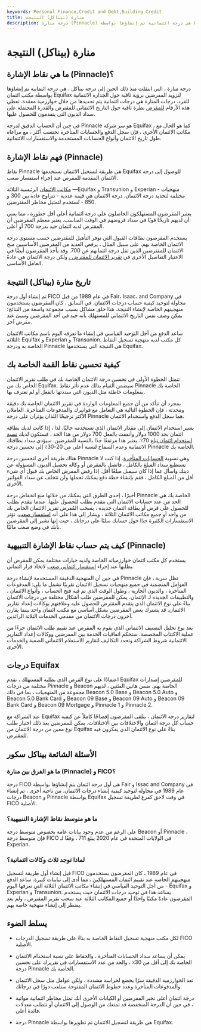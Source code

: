 ```yaml
---
keywords: Personal Finance,Credit and Debt,Building Credit
title: منارة (بيناكل) النتيجة
description: درجة منارة (Pinnacle) هي درجة ائتمانية تم إنشاؤها بواسطة Equifax Credit Bureau لتزويد المقرضين برؤية ثاقبة حول الجدارة الائتمانية للفرد.
---
```


# منارة (بيناكل) النتيجة
## ما هي نقاط الإشارة (Pinnacle)؟

درجة منارة ، التي انتقلت منذ ذلك الحين إلى درجة بيناكل ، هي درجة ائتمانية تم إنشاؤها بواسطة مكتب ائتمان Equifax لتزويد المقرضين برؤية ثاقبة حول الجدارة الائتمانية للفرد. درجات المنارة هي درجات ائتمانية يتم تحديدها من خلال خوارزمية معقدة. تعطي هذه الأرقام [للمقرض](/lender) نظرة ثاقبة حول التاريخ الائتماني للمقترض والقدرة المحتملة على سداد الديون التي يتقدمون للحصول عليها.

في حين أن الحساب الدقيق لدرجة Pinnacle هو سر شركة Equifax ، كما هو الحال مع مكاتب الائتمان الأخرى ، فإن سجل الدفع والحسابات المتأخرة تحتسب أكثر ، مع مراعاة طول تاريخ الائتمان وأنواع الحسابات المستخدمة والاستفسارات الائتمانية.

## فهم نقاط الإشارة (Pinnacle)

نقاط Pinnacle هي طريقة لتسجيل الائتمان تستخدمها Equifax للوصول إلى درجة الائتمان المقدمة للمقرض عند إجراء استفسار صعب.

[مكاتب الائتمان](/creditbureau) الرئيسية الثلاثة —Equifax و Transunion و Experian - منهجيات مختلفة لتحديد درجة الائتمان. درجة الائتمان هي قيمة عددية - تتراوح عادة بين 300 و 850 - تُستخدم لتمثيل مخاطر المقترضين.

يعتبر المقرضون المستهلكون الحاصلون على درجة ائتمانية أعلى أقل خطورة ، مما يعني أن لديهم تاريخًا قويًا في سداد قروضهم في الوقت المناسب. يعتبر معظم المقرضين أن المقترض لديه ائتمان جيد بدرجة 700 أو أعلى.

يستخدم المقرضون نطاقات القبول التي توفر التأهيل للمقترضين حسب مستوى درجة الائتمان الخاصة بهم. على سبيل المثال ، يرفض العديد من المقرضين الأساسيين منح الائتمان للمقترضين الذين تقل درجة ائتمانهم عن 700. وقد يأخذ المقرضون أيضًا في الاعتبار التفاصيل الأخرى في [تقرير الائتمان للمقترض ،](/creditreport) ولكن درجة الائتمان هي عادةً العامل الأساسي.

## تاريخ منارة (بيناكل) النتيجة

تم إنشاء أول درجة FICO في عام 1989 من قبل Fair، Isaac، and Company في محاولة لتوحيد كيفية حساب درجات الائتمان. في السابق ، كان المقرضون يستخدمون منهجيتهم الخاصة لإنشاء النتيجة. هذا خلق مشاكل بسبب مجموعة واسعة من النتائج؛ يمكن وصف نفس التاريخ الائتماني للمستهلك بأنه جيد في أحد المقرضين وسيئ عند مقرض آخر.

ساعد الدفع من أجل التوحيد القياسي في إنشاء ما نعرفه اليوم باسم مكاتب الائتمان الثلاثة: Equifax و Experian و Transunion. كل مكتب لديه منهجية تسجيل النقاط الخاصة به ودرجة Pinnacle هي النتيجة التي يستخدمها Equifax.

## كيفية تحسين نقاط القمة الخاصة بك

تتمثل الخطوة الأولى في تحسين درجة الائتمان الخاصة بك في طلب تقرير الائتمان الخاص بك من Equifax. سيضمن القيام بذلك عدم تأثر نقاط Pinnacle الخاصة بك بمعلومات خاطئة مثل الديون التي سددتها بالفعل أو لم تعترف بها.

بمجرد أن تتأكد من أن جميع المعلومات الواردة في تقرير الائتمان الخاصة بك دقيقة ومحدثة ، فإن الخطوة التالية هي التعامل مع فواتيرك والمدفوعات المتأخرة. العاملان الأكثر ترجيحًا اللذان يؤثران على درجة Pinnacle هما سجل الدفع واستخدام الائتمان.

يشير استخدام الائتمان إلى مقدار الائتمان الذي تستخدمه حاليًا. لذا ، إذا كانت لديك بطاقة ائتمان بحد 1000 دولار وأنفقت بالفعل 700 دولار من هذا الحد ، فستكون لديك [نسبة استخدام ائتمان تبلغ](/credit-utilization-rate) 70٪. يعتبر هذا مرتفعًا جدًا بالنسبة للمقرضين. سيؤدي سداد بطاقتك الائتمانية وعدم السماح لنسبة أعلى من 20-30٪ إلى تحسين درجة Pinnacle الخاصة بك.

هناك طريقة أخرى لتحسين درجة Pinnacle وهي تسوية [الحسابات المتأخرة](/delinquent). إذا كنت لا تستطيع سداد المبلغ بالكامل ، فاتصل بالمقرض أو وكالة تحصيل الديون المسؤولة عن دينك واسأل عما إذا كان سيقبل مبلغًا أقل. إذا رفض المقرض الخاص بك قبول أي شيء أقل من المبلغ الكامل ، فقم بإنشاء خطة دفع يمكنك تحملها ولن تتخلف عن سداد الفواتير الأخرى.

أخيرًا ، إحدى الطرق التي يمكنك من خلالها منع انخفاض درجة Pinnacle الخاصة بك هي الحد من عدد حسابات الائتمان التي تتقدم بطلب للحصول عليها. عندما تتقدم بطلب للحصول على قرض أو بطاقة ائتمان جديدة ، يسحب المُقرض تقرير الائتمان الخاص بك من واحد أو جميع مكاتب الائتمان الثلاثة ، ويشار إلى هذا على أنه [استفسار صعب](/hard-inquiry). تؤثر الاستفسارات الكثيرة جدًا حول حسابك سلبًا على درجاتك ، حيث إنها تشير إلى المقرضين بأنك في وضع صعب ماليًا.

## كيف يتم حساب نقاط الإشارة التنبيهية (Pinnacle)

يستخدم كل مكتب ائتمان خوارزمياته الخاصة ولديه خيارات مختلفة يمكن للمقرض أن يطلبها عند إجراء [استفسار ائتماني صعب](/hard-inquiry) لاتخاذ قرار ائتماني.

في حين أن المنهجية الدقيقة المستخدمة لإنشاء درجة Pinnacle تظل سرية ، فإن العوامل المتضمنة في جميع منهجيات تسجيل الائتمان تقريبًا تشمل ما يلي: المدفوعات المتأخرة ، والديون الجارية ، وطول الوقت الذي تم فيه فتح الحساب ، وأنواع الائتمان ، والتطبيقات الجديدة لـ الإئتمان. يمكن للمقرضين طلب أشكال مختلفة من درجات الائتمان بناءً على نوع الائتمان الذي يتقدم المقترض للحصول عليه وعلاقتهم بوكالات إعداد تقارير الائتمان. قد يشترك بعض المقرضين بشكل أساسي مع مكتب ائتمان واحد بينما يقارن آخرون درجات الائتمان من مقدمي الخدمات الثلاثة الرائدين.

يعد نوع تحليل التصنيف الائتماني الذي يقوم به المقرض عند تقييم طلب الائتمان جزءًا من عملية الاكتتاب المخصصة. ستحكم اتفاقيات الخدمة بين المقرضين ووكالات إعداد التقارير الائتمانية شروط الشراكة وتحدد التكاليف لتقارير الاستعلام الائتماني الصعبة والخدمات الأخرى.

## درجات Equifax

اعتمادًا على نوع القرض الذي يطلبه المستهلك ، تقدم Equifax للمقرضين إصدارات مختلفة من درجات Pinnacle و Beacon الخاصة بهم. ضمن هاتين الفئتين ، لديهم مجموعة من المنهجيات ، بما في ذلك Beacon 5.0 Base و Beacon 5.0 Auto و Beacon 5.0 Bank Card و Beacon 09 Base و Beacon 09 Auto و Beacon 09 Bank Card و Beacon 09 Mortgage و Pinnacle 1 و Pinnacle 2.

عند الشراكة مع Equifax لتقارير درجة الائتمان ، يتلقى المقرضون إفصاحًا كاملاً عن كيفية حساب كل درجة ائتمان والاختلافات بين الاختلافات. يمكن للمقرضين بعد ذلك اختيار طلب نوع معين من درجة الائتمان من Equifax بناءً على نوع الائتمان الذي يفكرون فيه للمقترض.

## الأسئلة الشائعة بيناكل سكور

### ما هو الفرق بين منارة (Pinnacle) و FICO؟

درجة FICO هي أول درجة ائتمان يتم إنشاؤها بواسطة Fair و Issac and Company في عام 1989 في محاولة لتوحيد كيفية إنشاء درجات الائتمان. من ناحية أخرى ، تم إنشاء درجات Beacon و Pinnacle بواسطة Equifax في وقت لاحق كفرع لطريقة تسجيل FICO الأصلية.

### ما هو متوسط نقاط الإشارة التنبيهية؟

على الرغم من عدم وجود بيانات عامة بخصوص متوسط درجة Beacon أو Pinnacle ، فإن متوسط درجة FICO في الولايات المتحدة في عام 2020 يبلغ 711 ، وفقًا لـ Experian.

### لماذا توجد ثلاث وكالات ائتمانية؟

قبل إنشاء أول طريقة لتسجيل FICO في عام 1989 ، كان المقرضون يستخدمون منهجيتهم الخاصة عند تقييم ائتمان المستهلكين ، مما أدى إلى تباينات كبيرة. ساعد الدفع من أجل التوحيد القياسي في إنشاء مكاتب الائتمان الثلاثة التي نعرفها اليوم - Equifax و Experian و Transunion. يساعد هذا في توحيد درجات الائتمان حيث يستخدم المقرضون عادةً مكتبًا واحدًا أو جميع المكاتب الثلاثة عند سحب تقرير المقترض ، ولم يعد يضطر إلى إنشاء منهجية خاصة بهم.

## يسلط الضوء

- لكل مكتب منهجية تسجيل النقاط الخاصة به بناءً على طريقة تسجيل الدرجات FICO الأصلية.

- يمكن أن يساعد سداد الحسابات المتأخرة ، والحفاظ على نسبة استخدام الائتمان الخاصة بك إلى أقل من 30٪ ، والحد من عدد الاستفسارات في تقريرك على تحسين درجة Pinnacle الخاصة بك.

- تعد الخوارزمية الدقيقة سرًا يخضع لحراسة مشددة ، ولكن عوامل مثل سجل الائتمان والمدفوعات المتأخرة وعدد خطوط الائتمان المفتوحة ستلعب دورًا في درجاتك.

- درجة ائتمان أعلى تخبر المقرضين أو الكيانات الأخرى أنك تمثل مخاطر ائتمانية مواتية ، في حين أن الدرجة المنخفضة قد تمنعك من الوصول إلى الائتمان أو تتطلب معدلات فائدة أعلى.

- درجة Pinnacle هي طريقة لتسجيل الائتمان تم تطويرها بواسطة Equifax.

